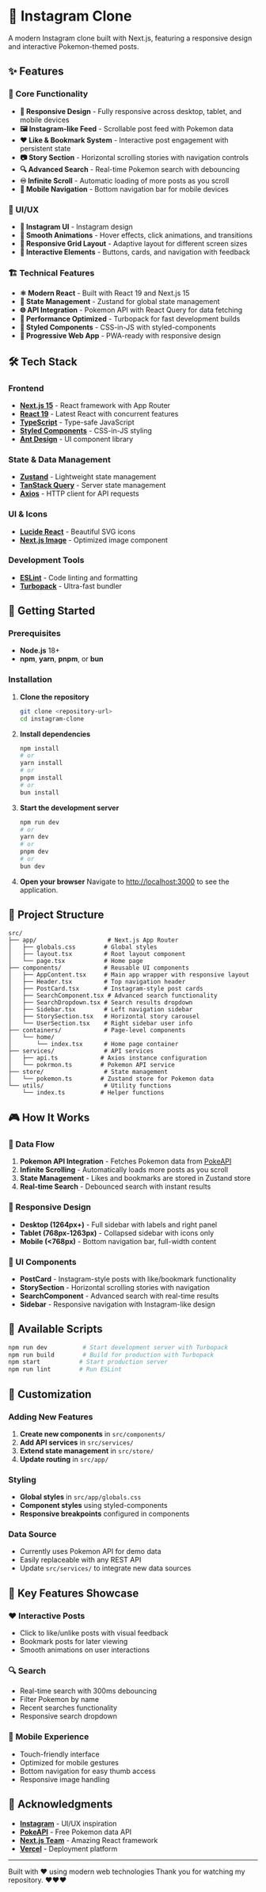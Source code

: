 # 📸 Instagram Clone

A modern Instagram clone built with Next.js, featuring a responsive design and interactive Pokemon-themed posts.

## ✨ Features

### 🎯 Core Functionality

- **📱 Responsive Design** - Fully responsive across desktop, tablet, and mobile devices
- **🖼️ Instagram-like Feed** - Scrollable post feed with Pokemon data
- **❤️ Like & Bookmark System** - Interactive post engagement with persistent state
- **📷 Story Section** - Horizontal scrolling stories with navigation controls
- **🔍 Advanced Search** - Real-time Pokemon search with debouncing
- **♾️ Infinite Scroll** - Automatic loading of more posts as you scroll
- **📱 Mobile Navigation** - Bottom navigation bar for mobile devices

### 🎨 UI/UX

- **🎨 Instagram UI** - Instagram design
- **🌟 Smooth Animations** - Hover effects, click animations, and transitions
- **📐 Responsive Grid Layout** - Adaptive layout for different screen sizes
- **🎯 Interactive Elements** - Buttons, cards, and navigation with feedback

### 🏗️ Technical Features

- **⚛️ Modern React** - Built with React 19 and Next.js 15
- **🔄 State Management** - Zustand for global state management
- **🌐 API Integration** - Pokemon API with React Query for data fetching
- **💨 Performance Optimized** - Turbopack for fast development builds
- **🎨 Styled Components** - CSS-in-JS with styled-components
- **📱 Progressive Web App** - PWA-ready with responsive design

## 🛠️ Tech Stack

### Frontend

- **[Next.js 15](https://nextjs.org/)** - React framework with App Router
- **[React 19](https://react.dev/)** - Latest React with concurrent features
- **[TypeScript](https://www.typescriptlang.org/)** - Type-safe JavaScript
- **[Styled Components](https://styled-components.com/)** - CSS-in-JS styling
- **[Ant Design](https://ant.design/)** - UI component library

### State & Data Management

- **[Zustand](https://zustand-demo.pmnd.rs/)** - Lightweight state management
- **[TanStack Query](https://tanstack.com/query)** - Server state management
- **[Axios](https://axios-http.com/)** - HTTP client for API requests

### UI & Icons

- **[Lucide React](https://lucide.dev/)** - Beautiful SVG icons
- **[Next.js Image](https://nextjs.org/docs/app/api-reference/components/image)** - Optimized image component

### Development Tools

- **[ESLint](https://eslint.org/)** - Code linting and formatting
- **[Turbopack](https://turbo.build/pack)** - Ultra-fast bundler

## 🚀 Getting Started

### Prerequisites

- **Node.js** 18+
- **npm**, **yarn**, **pnpm**, or **bun**

### Installation

1. **Clone the repository**

   ```bash
   git clone <repository-url>
   cd instagram-clone
   ```

2. **Install dependencies**

   ```bash
   npm install
   # or
   yarn install
   # or
   pnpm install
   # or
   bun install
   ```

3. **Start the development server**

   ```bash
   npm run dev
   # or
   yarn dev
   # or
   pnpm dev
   # or
   bun dev
   ```

4. **Open your browser**
   Navigate to [http://localhost:3000](http://localhost:3000) to see the application.

## 📁 Project Structure

```
src/
├── app/                    # Next.js App Router
│   ├── globals.css        # Global styles
│   ├── layout.tsx         # Root layout component
│   └── page.tsx           # Home page
├── components/            # Reusable UI components
│   ├── AppContent.tsx     # Main app wrapper with responsive layout
│   ├── Header.tsx         # Top navigation header
│   ├── PostCard.tsx       # Instagram-style post cards
│   ├── SearchComponent.tsx # Advanced search functionality
│   ├── SearchDropdown.tsx # Search results dropdown
│   ├── Sidebar.tsx        # Left navigation sidebar
│   ├── StorySection.tsx   # Horizontal story carousel
│   └── UserSection.tsx    # Right sidebar user info
├── containers/            # Page-level components
│   └── home/
│       └── index.tsx      # Home page container
├── services/              # API services
│   ├── api.ts            # Axios instance configuration
│   └── pokrmon.ts        # Pokemon API service
├── store/                 # State management
│   └── pokemon.ts        # Zustand store for Pokemon data
└── utils/                 # Utility functions
    └── index.ts          # Helper functions
```

## 🎮 How It Works

### 🔄 Data Flow

1. **Pokemon API Integration** - Fetches Pokemon data from [PokeAPI](https://pokeapi.co/)
2. **Infinite Scrolling** - Automatically loads more posts as you scroll
3. **State Management** - Likes and bookmarks are stored in Zustand store
4. **Real-time Search** - Debounced search with instant results

### 📱 Responsive Design

- **Desktop (1264px+)** - Full sidebar with labels and right panel
- **Tablet (768px-1263px)** - Collapsed sidebar with icons only
- **Mobile (<768px)** - Bottom navigation bar, full-width content

### 🎨 UI Components

- **PostCard** - Instagram-style posts with like/bookmark functionality
- **StorySection** - Horizontal scrolling stories with navigation
- **SearchComponent** - Advanced search with real-time results
- **Sidebar** - Responsive navigation with Instagram-like design

## 🔧 Available Scripts

```bash
npm run dev          # Start development server with Turbopack
npm run build        # Build for production with Turbopack
npm start           # Start production server
npm run lint        # Run ESLint
```

## 🎨 Customization

### Adding New Features

1. **Create new components** in `src/components/`
2. **Add API services** in `src/services/`
3. **Extend state management** in `src/store/`
4. **Update routing** in `src/app/`

### Styling

- **Global styles** in `src/app/globals.css`
- **Component styles** using styled-components
- **Responsive breakpoints** configured in components

### Data Source

- Currently uses Pokemon API for demo data
- Easily replaceable with any REST API
- Update `src/services/` to integrate new data sources

## 🌟 Key Features Showcase

### ❤️ Interactive Posts

- Click to like/unlike posts with visual feedback
- Bookmark posts for later viewing
- Smooth animations on user interactions

### 🔍 Search

- Real-time search with 300ms debouncing
- Filter Pokemon by name
- Recent searches functionality
- Responsive search dropdown

### 📱 Mobile Experience

- Touch-friendly interface
- Optimized for mobile gestures
- Bottom navigation for easy thumb access
- Responsive image handling

## 🙏 Acknowledgments

- **[Instagram](https://instagram.com)** - UI/UX inspiration
- **[PokeAPI](https://pokeapi.co/)** - Free Pokemon data API
- **[Next.js Team](https://nextjs.org/)** - Amazing React framework
- **[Vercel](https://vercel.com/)** - Deployment platform

---

Built with ❤️ using modern web technologies
Thank you for watching my repository. ❤️❤️❤️
